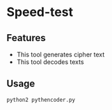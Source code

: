 # Speed-test

## Features
- This tool generates cipher text
- This tool decodes texts

## Usage

```sh
python2 pythencoder.py
```
